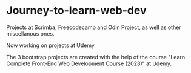 # Journey-to-learn-web-dev
Projects at Scrimba, Freecodecamp and Odin Project, as well as other miscellanous ones.

Now working on projects at Udemy

The 3 bootstrap projects are created with the help of the course "Learn Complete Front-End Web Development Course (2023)" at Udemy.
